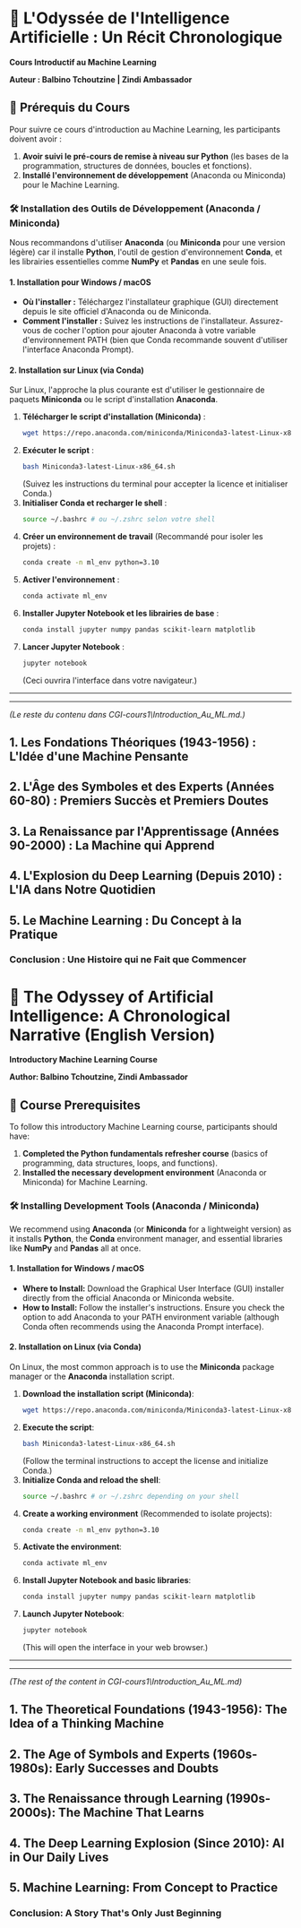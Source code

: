 # 🤖 L'Odyssée de l'Intelligence Artificielle : Un Récit Chronologique

**Cours Introductif au Machine Learning**

**Auteur : Balbino Tchoutzine | Zindi Ambassador**

## 🎯 Prérequis du Cours

Pour suivre ce cours d'introduction au Machine Learning, les participants doivent avoir :

1.  **Avoir suivi le pré-cours de remise à niveau sur Python** (les bases de la programmation, structures de données, boucles et fonctions).
2.  **Installé l'environnement de développement** (Anaconda ou Miniconda) pour le Machine Learning.

### 🛠️ Installation des Outils de Développement (Anaconda / Miniconda)

Nous recommandons d'utiliser **Anaconda** (ou **Miniconda** pour une version légère) car il installe **Python**, l'outil de gestion d'environnement **Conda**, et les librairies essentielles comme **NumPy** et **Pandas** en une seule fois.

#### 1\. Installation pour Windows / macOS

  * **Où l'installer :** Téléchargez l'installateur graphique (GUI) directement depuis le site officiel d'Anaconda ou de Miniconda.
  * **Comment l'installer :** Suivez les instructions de l'installateur. Assurez-vous de cocher l'option pour ajouter Anaconda à votre variable d'environnement PATH (bien que Conda recommande souvent d'utiliser l'interface Anaconda Prompt).

#### 2\. Installation sur Linux (via Conda)

Sur Linux, l'approche la plus courante est d'utiliser le gestionnaire de paquets **Miniconda** ou le script d'installation **Anaconda**.

1.  **Télécharger le script d'installation (Miniconda)** :
    ```bash
    wget https://repo.anaconda.com/miniconda/Miniconda3-latest-Linux-x86_64.sh
    ```
2.  **Exécuter le script** :
    ```bash
    bash Miniconda3-latest-Linux-x86_64.sh
    ```
    (Suivez les instructions du terminal pour accepter la licence et initialiser Conda.)
3.  **Initialiser Conda et recharger le shell** :
    ```bash
    source ~/.bashrc # ou ~/.zshrc selon votre shell
    ```
4.  **Créer un environnement de travail** (Recommandé pour isoler les projets) :
    ```bash
    conda create -n ml_env python=3.10
    ```
5.  **Activer l'environnement** :
    ```bash
    conda activate ml_env
    ```
6.  **Installer Jupyter Notebook et les librairies de base** :
    ```bash
    conda install jupyter numpy pandas scikit-learn matplotlib
    ```
7.  **Lancer Jupyter Notebook** :
    ```bash
    jupyter notebook
    ```
    (Ceci ouvrira l'interface dans votre navigateur.)

-----

-----

*(Le reste du contenu dans CGI-cours1\Introduction_Au_ML.md.)*
## 1\. Les Fondations Théoriques (1943-1956) : L'Idée d'une Machine Pensante

## 2\. L'Âge des Symboles et des Experts (Années 60-80) : Premiers Succès et Premiers Doutes

## 3\. La Renaissance par l'Apprentissage (Années 90-2000) : La Machine qui Apprend

## 4\. L'Explosion du Deep Learning (Depuis 2010) : L'IA dans Notre Quotidien

## 5\. Le Machine Learning : Du Concept à la Pratique

### Conclusion : Une Histoire qui ne Fait que Commencer

# 🤖 The Odyssey of Artificial Intelligence: A Chronological Narrative (English Version)

**Introductory Machine Learning Course**

**Author: Balbino Tchoutzine, Zindi Ambassador**

## 🎯 Course Prerequisites

To follow this introductory Machine Learning course, participants should have:

1.  **Completed the Python fundamentals refresher course** (basics of programming, data structures, loops, and functions).
2.  **Installed the necessary development environment** (Anaconda or Miniconda) for Machine Learning.

### 🛠️ Installing Development Tools (Anaconda / Miniconda)

We recommend using **Anaconda** (or **Miniconda** for a lightweight version) as it installs **Python**, the **Conda** environment manager, and essential libraries like **NumPy** and **Pandas** all at once.

#### 1\. Installation for Windows / macOS

  * **Where to Install:** Download the Graphical User Interface (GUI) installer directly from the official Anaconda or Miniconda website.
  * **How to Install:** Follow the installer's instructions. Ensure you check the option to add Anaconda to your PATH environment variable (although Conda often recommends using the Anaconda Prompt interface).

#### 2\. Installation on Linux (via Conda)

On Linux, the most common approach is to use the **Miniconda** package manager or the **Anaconda** installation script.

1.  **Download the installation script (Miniconda)**:
    ```bash
    wget https://repo.anaconda.com/miniconda/Miniconda3-latest-Linux-x86_64.sh
    ```
2.  **Execute the script**:
    ```bash
    bash Miniconda3-latest-Linux-x86_64.sh
    ```
    (Follow the terminal instructions to accept the license and initialize Conda.)
3.  **Initialize Conda and reload the shell**:
    ```bash
    source ~/.bashrc # or ~/.zshrc depending on your shell
    ```
4.  **Create a working environment** (Recommended to isolate projects):
    ```bash
    conda create -n ml_env python=3.10
    ```
5.  **Activate the environment**:
    ```bash
    conda activate ml_env
    ```
6.  **Install Jupyter Notebook and basic libraries**:
    ```bash
    conda install jupyter numpy pandas scikit-learn matplotlib
    ```
7.  **Launch Jupyter Notebook**:
    ```bash
    jupyter notebook
    ```
    (This will open the interface in your web browser.)

-----

-----

*(The rest of the content in CGI-cours1\Introduction_Au_ML.md)*

## 1\. The Theoretical Foundations (1943-1956): The Idea of a Thinking Machine

## 2\. The Age of Symbols and Experts (1960s-1980s): Early Successes and Doubts

## 3\. The Renaissance through Learning (1990s-2000s): The Machine That Learns

## 4\. The Deep Learning Explosion (Since 2010): AI in Our Daily Lives

## 5\. Machine Learning: From Concept to Practice

### Conclusion: A Story That's Only Just Beginning
